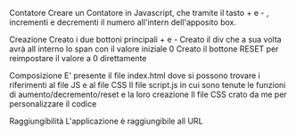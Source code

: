 Contatore
Creare un Contatore in Javascript, che tramite il tasto + e - , incrementi e decrementi il numero all'intern dell'apposito box.

Creazione
Creato i due bottoni principali + e - Creato il div che a sua volta avrà all interno lo span con il valore iniziale 0 Creato il bottone RESET per reimpostare il valore a 0 direttamente

Composizione
E' presente il file index.html dove si possono trovare i riferimenti al file JS e al file CSS Il file script.js in cui sono tenute le funzioni di aumento/decremento/reset e la loro creazione Il file CSS crato da me per personalizzare il codice

Raggiungibilità
L'applicazione è raggiungibile all URL
